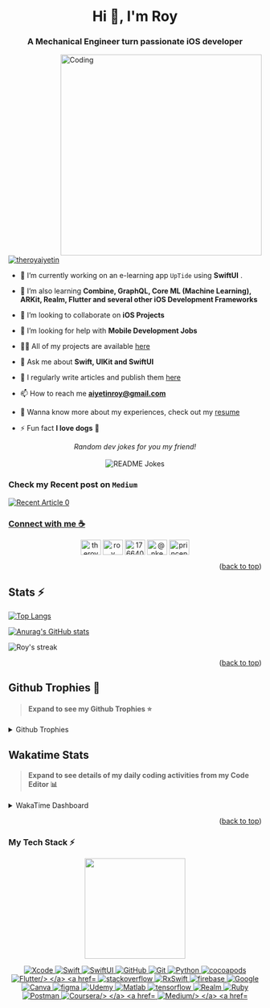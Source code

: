 <h1 align="center">Hi 👋, I'm Roy</h1>
<h3 align="center">A Mechanical Engineer turn passionate iOS developer</h3>

<img align="right" alt="Coding" width="400" src="https://cdn.dribbble.com/users/1162077/screenshots/3848914/programmer.gif">

<p align="left"> <a href="https://twitter.com/theroyaiyetin" target="blank"><img src="https://img.shields.io/twitter/follow/theroyaiyetin?logo=twitter&style=for-the-badge" alt="theroyaiyetin" /></a> </p>

- 🔭 I’m currently working on an e-learning app `UpTide` using **SwiftUI** .

- 🌱 I’m also learning **Combine, GraphQL, Core ML (Machine Learning), ARKit, Realm, Flutter and several other iOS Development Frameworks**

- 👯 I’m looking to collaborate on **iOS Projects**

- 🤝 I’m looking for help with **Mobile Development Jobs**

- 👨‍💻 All of my projects are available [here](https://github.com/RoyNkem?tab=repositories)

- 💬 Ask me about **Swift, UIKit and SwiftUI**

- 📝 I regularly write articles and publish them [here](https://medium.com/@nkemaiyetin)

- 📫 How to reach me **aiyetinroy@gmail.com**

- 📄 Wanna know more about my experiences, check out my [resume](https://drive.google.com/file/d/1EcejAi9efQ5rCgIRF5s6NaTQUFzwIy9E/view?usp=sharing)

- ⚡ Fun fact **I love dogs** :dog:

<div align="center"> 
<i>Random dev jokes for you my friend!</i></br></br>
<img align="center" src="https://readme-jokes.vercel.app/api?bgColor=%23073b4c&textColor=%2306d6a0&aColor=%2306d6a0&borderColor=%2306d6a0" alt="README Jokes">
</div>

### Check my Recent post on `Medium`

<a target="_blank" href="https://github-readme-medium-recent-article.vercel.app/medium/@nkemaiyetin/0"><img src="https://github-readme-medium-recent-article.vercel.app/medium/@nkemaiyetin/0" alt="Recent Article 0"> 

### Connect with me  :coffee:
<p align="center">
<a href="https://twitter.com/theroyaiyetin" target="blank"><img align="center" src="https://raw.githubusercontent.com/rahuldkjain/github-profile-readme-generator/master/src/images/icons/Social/twitter.svg" alt="theroyaiyetin" height="30" width="40" /></a>
<a href="https://www.linkedin.com/in/roy-aiyetin-97867718a/" target="blank"><img align="center" src="https://raw.githubusercontent.com/rahuldkjain/github-profile-readme-generator/master/src/images/icons/Social/linked-in-alt.svg" alt="roy aiyetin" height="30" width="40" /></a>
<a href="https://stackoverflow.com/users/17664098" target="blank"><img align="center" src="https://raw.githubusercontent.com/rahuldkjain/github-profile-readme-generator/master/src/images/icons/Social/stack-overflow.svg" alt="17664098" height="30" width="40" /></a>
<a href="https://medium.com/@nkemaiyetin" target="blank"><img align="center" src="https://raw.githubusercontent.com/rahuldkjain/github-profile-readme-generator/master/src/images/icons/Social/medium.svg" alt="@nkemaiyetin" height="30" width="40" /></a>
<a href="https://discord.gg/princenkem#1581" target="blank"><img align="center" src="https://raw.githubusercontent.com/rahuldkjain/github-profile-readme-generator/master/src/images/icons/Social/discord.svg" alt="princenkem#1581" height="30" width="40" /></a>
</p>

<p align="right">(<a href="#top">back to top</a>)</p>

<a><h2>Stats ⚡</h2></a>
 [![Top Langs](https://github-readme-stats.vercel.app/api/top-langs/?username=roynkem&layout=compact)](https://github.com/roynkem/github-readme-stats)

 [![Anurag's GitHub stats](https://github-readme-stats.vercel.app/api?username=roynkem&show_icons=true=true&theme=radical&hide=contribs)](https://github.com/anuraghazra/github-readme-stats)
 
 <p><img align="center" src="https://github-readme-streak-stats.herokuapp.com?user=roynkem&theme=vue-dark&hide_border=true&date_format=j%20M%5B%20Y%5D" alt="Roy's streak" /></p>
  
  <p align="right">(<a href="#top">back to top</a>)</p>

 ## Github Trophies :fries:
> #### Expand to see my Github Trophies :star:
<details>
  <summary> 
    Github Trophies
  </summary>
  <p>
    <img src="https://github-profile-trophy.vercel.app/?username=roynkem&theme=algolia&column=4">
  </p>
</details>

## Wakatime Stats
> #### Expand to see details of my daily coding activities from my Code Editor :bar_chart:
<details>
  <summary> 
    WakaTime Dashboard
  </summary>
  <p>
 <img src="https://wakatime.com/share/@133cbe90-5831-490c-946f-7546fb4bc40e/961a754e-a533-4a5a-a670-9eff39577a5c.svg" height="400" width="600">
  </p>
</details>

<p align="right">(<a href="#top">back to top</a>)</p>

<h3 align="left">My Tech Stack ⚡<br></h3>
<p align='center'>
<img src="https://media.giphy.com/media/TEnXkcsHrP4YedChhA/giphy.gif#gh-light-mode-only" width="200" height="200" frameBorder="0" class="giphy-embed" allowFullScreen></img></p>
<p align="center"> 
<a href="https://developer.apple.com/xcode/" target="_blank"> <img src="https://img.shields.io/badge/Xcode-1882e8?style=for-the-badge&logo=Xcode&logoColor=white" alt="Xcode"/> </a> 
<a href="https://developer.apple.com/swift/" target="_blank"> <img src="https://img.shields.io/badge/Swift-f15139?style=for-the-badge&logo=Swift&logoColor=white" alt="Swift"/> </a> 
<a href="https://developer.apple.com/xcode/swiftui/" target="_blank"> <img src="https://img.shields.io/badge/SwiftUI-006cbc?style=for-the-badge&logo=Swift&logoColor=white" alt="SwiftUI"/> </a> 
<a href="https://github.com/" target="_blank"> <img src="https://img.shields.io/badge/GitHub-100000?style=for-the-badge&logo=github&logoColor=white" alt="GitHub"/> 
<a href="https://git-scm.com/" target="_blank"> <img src="https://img.shields.io/badge/GIT-E44C30?style=for-the-badge&logo=git&logoColor=white" alt="Git"/> </a> 
<a href="https://www.python.org" target="_blank"> <img src="https://img.shields.io/badge/Python-4887ba?style=for-the-badge&logo=python&logoColor=darkgreen" alt="Python"/> </a>
<a href="https://cocoapods.org" target="_blank"> <img src="https://img.shields.io/badge/cocoapods-fa2b01?style=for-the-badge&logo=cocoapods&logoColor=white" alt="cocoapods"/> </a>
<a href="https://flutter.dev/brand" target="_blank"> <img src="https://img.shields.io/badge/Flutter-0b6db0?style=for-the-badge&logo=Flutter&logoColor=white" alt="Flutter/> </a>
<a href="https://stackoverflow.com" target="_blank"> <img src="https://img.shields.io/badge/stackoverflow-f58023?style=for-the-badge&logo=stackoverflow&logoColor=white" alt="stackoverflow"/> </a>
<a href="https://github.com/ReactiveX/RxSwift" target="_blank"> <img src="https://img.shields.io/badge/RxSwift-ff4db3?style=for-the-badge&logo=RxSwift&logoColor=white" alt="RxSwift"/> </a>
<a href="https://firebase.google.com/" target="_blank"> <img src="https://img.shields.io/badge/firebase-fecc2f?style=for-the-badge&logo=firebase&logoColor=orange" alt="firebase"/> </a> 
<a href="https://www.google.com" target="_blank"> <img src="https://img.shields.io/badge/Google-4286f5?style=for-the-badge&logo=Google&logoColor=white" alt="Google"/> </a> 
<a href="https://www.canva.com/features/free-icons/" target="_blank"> <img src="https://img.shields.io/badge/Canva-5d4de3?&style=for-the-badge&logo=Canva&logoColor=white " alt="Canva"/> </a> 
<a href="https://www.figma.com/" target="_blank"> <img src="https://img.shields.io/badge/Figma-13c6c0?style=for-the-badge&logo=figma&logoColor=blue " alt="figma"/> </a>  
<a href="https://www.udemy.com" target="_blank"> <img src="https://img.shields.io/badge/Udemy-be32f5?style=for-the-badge&logo=Udemy&logoColor=black " alt="Udemy"/> </a> 
<a href="https://www.mathworks.com/" target="_blank"> <img src="https://img.shields.io/badge/Matlab-469b9a?style=for-the-badge&logo=mathwork&logoColor=white " alt="Matlab"/> </a> 
<a href="https://www.tensorflow.org" target="_blank"> <img src="https://img.shields.io/badge/TensorFlow-FF6F00?style=for-the-badge&logo=TensorFlow&logoColor=white" alt="tensorflow"/> </a>
<a href="https://www.ruby-lang.org/en/" target="_blank"> <img src="https://img.shields.io/badge/Ruby-971201?style=for-the-badge&logo=Ruby&logoColor=white" alt="Realm"/> </a>
<a href="https://realm.io/" target="_blank"> <img src="https://img.shields.io/badge/Realm-9a50a5?style=for-the-badge&logo=Realm&logoColor=white" alt="Ruby"/> </a>
<a href="https://postman.com" target="_blank"> <img src="https://img.shields.io/badge/Postman-ee5c25?style=for-the-badge&logo=Postman&logoColor=white" alt="Postman"/> </a>
<a href="https://www.coursera.org/" target="_blank"> <img src="https://img.shields.io/badge/Coursera-0055d2?style=for-the-badge&logo=Coursera&logoColor=white" alt="Coursera/> </a>
<a href="https://medium.com" target="_blank"> <img src="https://img.shields.io/badge/Medium-000000?style=for-the-badge&logo=Medium&logoColor=white" alt="Medium/> </a>
<a href="https://graphql.org" target="_blank"> <img src="https://img.shields.io/badge/GraphQL-e435aa?style=for-the-badge&logo=GraphQL&logoColor=white" alt="GraphQL/> </a>


<!--START_SECTION:waka-->
<!--END_SECTION:waka-->
 
